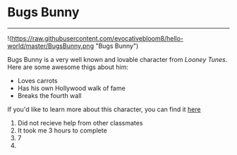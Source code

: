# Bugs Bunny
---

!(https://raw.githubusercontent.com/evocativebloom8/hello-world/master/BugsBunny.png "Bugs Bunny")

Bugs Bunny is a very well known and lovable character from *Looney Tunes*. Here are some awesome thigs about him:
* Loves carrots
* Has his own Hollywood walk of fame
* Breaks the fourth wall

If you'd like to learn more about this character, you can find it [here](http://looneytunes.wikia.com/wiki/Bugs_Bunny)

1. Did not recieve help from other classmates
2. It took me 3 hours to complete
3. 7
4. 
